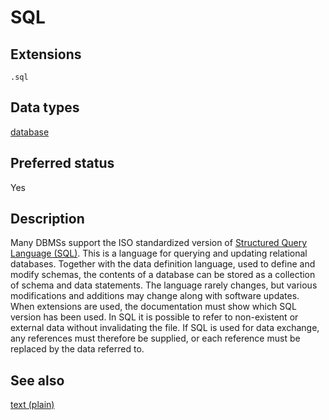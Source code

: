 # SQL

## Extensions

`.sql`

## Data types

[database](../dataTypes/database.md)

## Preferred status

Yes

## Description

Many DBMSs
support the ISO standardized version of
[Structured Query Language (SQL)]({{wikipedia}}/SQL). This is
a language for querying and updating relational databases. Together with the
data definition language, used to define and modify schemas, the contents of a
database can be stored as a collection of schema and data statements. The
language rarely changes, but various modifications and additions may change
along with software updates. When extensions are used, the documentation must
show which SQL version has been used.
In SQL it is possible to refer to
non-existent or external data without invalidating the file. If SQL is used for
data exchange, any references must therefore be supplied, or each reference must
be replaced by the data referred to.

## See also

[text (plain)](../dataTypes/plainText.md)
